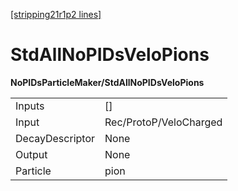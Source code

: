 [[stripping21r1p2 lines]](./stripping21r1p2-index)

# StdAllNoPIDsVeloPions

**NoPIDsParticleMaker/StdAllNoPIDsVeloPions**

|                 |                        |
|-----------------|------------------------|
| Inputs          | []                   |
| Input           | Rec/ProtoP/VeloCharged |
| DecayDescriptor | None                   |
| Output          | None                   |
| Particle        | pion                   |
